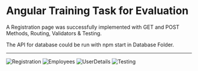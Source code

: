 # Angular Training Task for Evaluation

A Registration page was successfully implemented with GET and POST Methods, Routing, Validators & Testing.

The API for database could be run with npm start in Database Folder.

_____________________________________

![Registration](https://user-images.githubusercontent.com/33002915/142215118-36e65af7-9782-41c6-b010-e849681ee612.png)
![Employees](https://user-images.githubusercontent.com/33002915/142215093-34946351-aad1-4d6f-9c15-c17fe8a31eae.png)
![UserDetails](https://user-images.githubusercontent.com/33002915/142215124-afd42aa7-5d35-4ba4-b006-b88bf50fbcc7.png)
![Testing](https://user-images.githubusercontent.com/33002915/142561645-fcaa6d15-3a6e-48e3-b22d-e7e51276e700.PNG)

